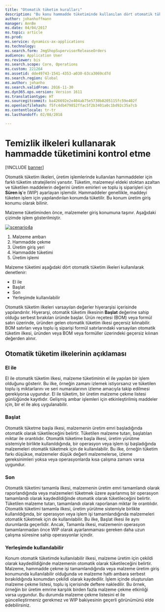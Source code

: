 ```yaml
---
title: "Otomatik tüketim kuralları"
description: "Bu konu hammadde tüketiminde kullanılan dört otomatik tüketim prensibini açıklar."
author: johanhoffmann
manager: AnnBe
ms.date: 04/04/2017
ms.topic: article
ms.prod: 
ms.service: dynamics-ax-applications
ms.technology: 
ms.search.form: JmgShopSupervisorReleaseOrders
audience: Application User
ms.reviewer: bis
ms.search.scope: Core, Operations
ms.custom: 221264
ms.assetid: dde49743-1541-4353-a030-63ca3069cd7d
ms.search.region: Global
ms.author: johanho
ms.search.validFrom: 2016-11-30
ms.dyn365.ops.version: Version 1611
ms.translationtype: HT
ms.sourcegitcommit: ba426692e2e404ab75e5730b8205115fc59e402f
ms.openlocfilehash: f5fc4db479852ffac5f2b3401a0c1bd92c35a7cb
ms.contentlocale: tr-tr
ms.lasthandoff: 02/08/2018

---
```


# <a name="controlling-raw-material-consumption-by-using-flushing-principles"></a>Temizlik ilkeleri kullanarak hammadde tüketimini kontrol etme

[!INCLUDE [banner](../includes/banner.md)]

Otomatik tüketim ilkeleri, üretim işlemlerinde kullanılan hammaddeler için farklı tüketim stratejilerini yansıtır. Tüketim, malzemeyi eldeki stoktan azaltan ve tüketilen maddelerin değerini üretim emirleri ve toplu iş siparişleri için **Süren iş**'e (WIP) ayarlayan işlemdir. Hammaddeler genellikle, maddeyi tüketen işlem için yapılandırılan konumda tüketilir. Bu konum üretim giriş konumu olarak bilinir.

Malzeme tüketiminden önce, malzemeler giriş konumuna taşınır. Aşağıdaki çizimde işlem gösterilmiştir.

[![scenario4a](./media/scenario4a.png)](./media/scenario4a.png)

1. Malzeme ambarı
2. Hammadde çekme
3. Üretim giriş yeri
4. Hammadde tüketimi
5. Üretim işlemi

Malzeme tüketimi aşağıdaki dört otomatik tüketim ilkeleri kullanılarak denetlenir:

- El ile
- Başlat
- Son
- Yerleşimde kullanılabilir

Otomatik tüketim ilkeleri varsayılan değerler hiyerarşisi içerisinde yapılandırılır. Hiyerarşi, otomatik tüketim ilkesinin **Başlat** değerine sahip olduğu serbest bırakılan üründe başlar. Ürün reçetesi (BOM) veya formül satırı üzerinde, üründen gelen otomatik tüketim ilkesi geçersiz kılınabilir. BOM satırları veya toplu iş siparişi formül satırlarındaki varsayılan otomatik tüketim ilkesi, üründen veya BOM veya formüller üzerindeki geçersiz kılınan değerden alınır.

## <a name="description-of-the-flushing-principles"></a>Otomatik tüketim ilkelerinin açıklaması

### <a name="manual"></a>El ile
El ile otomatik tüketim ilkesi, malzeme tüketiminin el ile yapılan bir işlem olduğunu gösterir. Bu ilke, örneğin zamanı izlemek istiyorsanız ve tüketilen toplu iş miktarlarını ve seri numaralarının izleme amacıyla takip edilmesi gerekiyorsa uygundur. El ile tüketim, bir üretim malzeme çekme listesi günlüğünde kayıtlıdır. Gelişmiş ambar işlemleri için etkinleştirilmiş maddeler için, bir el ile akış uygulanabilir.

### <a name="start"></a>Başlat
Otomatik tüketme başla ilkesi, malzemenin üretim emri başladığında otomatik olarak tüketileceğini belirtir. Tüketilen malzeme tutarı, başlatılan miktar ile orantılıdır. Otomatik tüketime başla ilkesi, üretim yürütme sistemiyle birlikte kullanıldığında, bir operasyon veya işlem işi başladığında malzemeleri otomatik tüketmek için de kullanılabilir. Bu ilke, örneğin tüketim farkı düşükse, malzemeler düşük değerli malzemelerse, izleme gereksinimleri yoksa veya operasyonlarda kısa çalışma zamanı varsa uygundur. 

### <a name="finish"></a>Son
Otomatik tüketimi tamamla ilkesi, malzemenin üretim emri tamamlandı olarak raporlandığında veya malzemeleri tüketmek üzere ayarlanmış bir operasyon tamamlandı olarak kaydedildiğinde otomatik olarak tüketileceğini belirtir. Tüketilen malzeme tutarı, tamamlandı olarak raporlanan miktar ile orantılıdır. Otomatik tüketimi tamamla ilkesi, üretim yürütme sistemiyle birlikte kullanıldığında, bir operasyon veya işlem işi tamamlandığında malzemeleri otomatik tüketmek için de kullanılabilir. Bu ilke, Başlat ilkesi ile aynı durumlarda geçerlidir. Ancak, Tamamla ilkesi, malzemenin operasyon tamamlanmadan önce WIP olarak ayarlanmaması gereken daha uzun çalışma süresine sahip operasyonlar içindir. 

### <a name="available-at-location"></a>Yerleşimde kullanılabilir
Konum otomatik tüketimde kullanılabilir ilkesi, malzeme üretim için çekildi olarak kaydedildiğinde malzemenin otomatik olarak tüketileceğini belirtir. Malzeme, hammadde çekme işi tamamlandığında veya malzeme üretim giriş konumunda kullanılabilir olduğunda ve malzeme hattı ambara serbest bırakıldığında konumdan çekildi olarak kaydedilir. İşlem içinde oluşturulan malzeme çekme listesi, toplu iş içerisinde deftere nakledilir. Bu örnek, örneğin bir üretim emrine karşılık birden fazla malzeme çekme etkinliği varsa uygundur. Bu durumda malzeme çekme listesini el ile güncelleştirmeniz gerekmez ve WIP bakiyesinin geçerli görünümünü elde edebilirsiniz.

